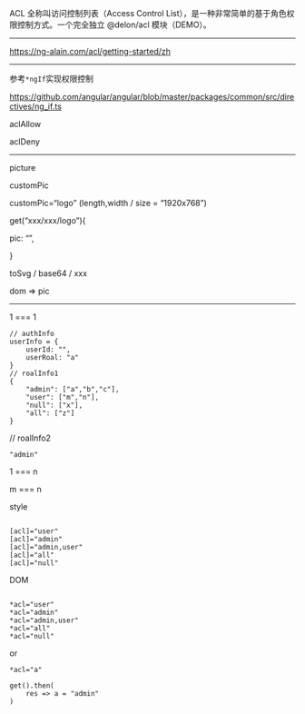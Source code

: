 ACL 全称叫访问控制列表（Access Control List），是一种非常简单的基于角色权限控制方式。一个完全独立 @delon/acl 模块（DEMO）。

---

https://ng-alain.com/acl/getting-started/zh

---

参考`*ngIf`实现权限控制

https://github.com/angular/angular/blob/master/packages/common/src/directives/ng_if.ts

aclAllow

aclDeny

---

picture

customPic

customPic=“logo” (length,width / size = “1920x768”)

get(“xxx/xxx/logo”){

pic: “”,



}

toSvg / base64 / xxx 

dom => pic

---

1 === 1

```
// authInfo
userInfo = {
    userId: "",
    userRoal: "a"
}
// roalInfo1
{
    "admin": ["a","b","c"],
    "user": ["m","n"],
    "null": ["x"],
    "all": ["z"]
}
```

// roalInfo2

```
"admin"

```

1 === n

m === n

style

```

[acl]="user"
[acl]="admin"
[acl]="admin,user"
[acl]="all"
[acl]="null"

```

DOM

```

*acl="user"
*acl="admin"
*acl="admin,user"
*acl="all"
*acl="null"

```

or

```
*acl="a"

get().then(
    res => a = "admin"
)

```
